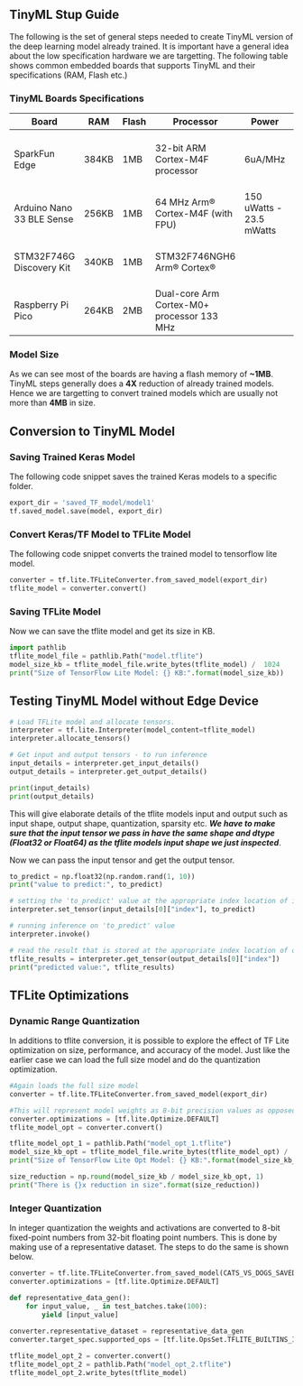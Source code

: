 ## TinyML Stup Guide
The following is the set of general steps needed to create TinyML version of the deep learning model already trained. It is important have a general idea about the low specification hardware we are targetting. The following table shows common embedded boards that supports TinyML and their specifications (RAM, Flash etc.)
### TinyML Boards Specifications

| Board                     | RAM    | Flash | Processor                                  | Power                    | Microphone                                     |
|---------------------------|--------|-------|--------------------------------------------|--------------------------|------------------------------------------------|
| SparkFun Edge             | 384KB  | 1MB   | 32-bit ARM Cortex-M4F processor            | 6uA/MHz                  | 2x MEMS microphones with operational amplifier |
| Arduino Nano 33 BLE Sense | 256KB  | 1MB   | 64 MHz Arm® Cortex-M4F (with FPU)          | 150 uWatts - 23.5 mWatts | MP34DT05                                       |
| STM32F746G Discovery Kit  | 340KB  | 1MB   | STM32F746NGH6 Arm® Cortex®                 |                          | Microphone and Headphone Jack                  |
| Raspberry Pi Pico         | 264KB  | 2MB   | Dual-core Arm Cortex-M0+ processor 133 MHz |                          |                                                |
### Model Size
As we can see most of the boards are having a flash memory of **~1MB**. TinyML steps generally does a **4X** reduction of already trained models. Hence we are targetting to convert trained models which are usually not more than **4MB** in size.

## Conversion to TinyML Model

### Saving Trained Keras Model
The following code snippet saves the trained Keras models to a specific folder.

```python
export_dir = 'saved_TF_model/model1'
tf.saved_model.save(model, export_dir)
```
### Convert Keras/TF Model to TFLite Model
The following code snippet converts the trained model to tensorflow lite model.
```python
converter = tf.lite.TFLiteConverter.from_saved_model(export_dir)
tflite_model = converter.convert()  
```
### Saving TFLite Model
Now we can save the tflite model and get its size in KB.
```python
import pathlib
tflite_model_file = pathlib.Path("model.tflite")
model_size_kb = tflite_model_file.write_bytes(tflite_model) /  1024
print("Size of TensorFlow Lite Model: {} KB:".format(model_size_kb))
```
## Testing TinyML Model without Edge Device
```python
# Load TFLite model and allocate tensors.
interpreter = tf.lite.Interpreter(model_content=tflite_model)
interpreter.allocate_tensors()

# Get input and output tensors - to run inference
input_details = interpreter.get_input_details()
output_details = interpreter.get_output_details()

print(input_details)
print(output_details)
```
This will give elaborate details of the tflite models input and output such as input shape, output shape, quantization, sparsity etc. ***We have to make sure that the input tensor we pass in have the same shape and dtype (Float32 or Float64) as the tflite models input shape we just inspected***.

Now we can pass the input tensor and get the output tensor.

```python
to_predict = np.float32(np.random.rand(1, 10))
print("value to predict:", to_predict)

# setting the 'to_predict' value at the appropriate index location of input tensor
interpreter.set_tensor(input_details[0]["index"], to_predict)

# running inference on 'to_predict' value
interpreter.invoke()

# read the result that is stored at the appropriate index location of output tensor
tflite_results = interpreter.get_tensor(output_details[0]["index"])
print("predicted value:", tflite_results)
```
## TFLite Optimizations
###  Dynamic Range Quantization
In additions to tflite conversion, it is possible to explore the effect of TF Lite optimization on size, performance, and accuracy of the model. Just like the earlier case we can load the full size model and do the quantization optimization.
```python
#Again loads the full size model
converter = tf.lite.TFLiteConverter.from_saved_model(export_dir)

#This will represent model weights as 8-bit precision values as opposed to Float32, resulting in ~4X reduction
converter.optimizations = [tf.lite.Optimize.DEFAULT]
tflite_model_opt = converter.convert()

tflite_model_opt_1 = pathlib.Path("model_opt_1.tflite")
model_size_kb_opt = tflite_model_file.write_bytes(tflite_model_opt) /  1024
print("Size of TensorFlow Lite Opt Model: {} KB:".format(model_size_kb_opt))

size_reduction = np.round(model_size_kb / model_size_kb_opt, 1)
print("There is {}x reduction in size".format(size_reduction))
```
###  Integer Quantization
In integer quantization the weights and activations are converted to 8-bit fixed-point numbers from 32-bit floating point numbers. This is done by making use of a representative dataset. The steps to do the same is shown below.
```python
converter = tf.lite.TFLiteConverter.from_saved_model(CATS_VS_DOGS_SAVED_MODEL)
converter.optimizations = [tf.lite.Optimize.DEFAULT]

def	representative_data_gen():
	for input_value, _ in test_batches.take(100):
		yield [input_value]
		
converter.representative_dataset = representative_data_gen
converter.target_spec.supported_ops = [tf.lite.OpsSet.TFLITE_BUILTINS_INT8]

tflite_model_opt_2 = converter.convert()
tflite_model_opt_2 = pathlib.Path("model_opt_2.tflite")
tflite_model_opt_2.write_bytes(tflite_model)
```